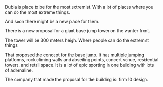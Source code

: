 Dubia is place to be for the most extremist. With a lot of places where you can do the most extreme things.

And soon there might be a new place for them.

There is a new proposal for a giant base jump tower on the wanter front.

The tower will be 300 meters heigh. Where people can do the extremist things

That proposed the concept for the base jump. It has multiple jumping platforms, rock climing walls and abseiling points, concert venue, residential towers. and retail space. It is a lot of epic sporting in one building with lots of adrenaline.

The company that made the proposal for the building is: firm 10 design. 
